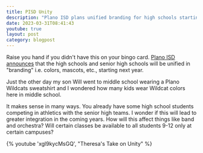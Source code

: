 ```yaml
---
title: PISD Unity
description: "Plano ISD plans unified branding for high schools starting 2023-2024."
date: 2023-03-31T08:41:43
youtube: true
layout: post
category: blogpost
---
```


Raise you hand if you didn't have this on your bingo card.  [Plano ISD](https://pisd.edu/) [announces](https://www.pisd.edu/site/default.aspx?PageType=3&DomainID=4&ModuleInstanceID=4433&ViewID=6446EE88-D30C-497E-9316-3F8874B3E108&RenderLoc=0&FlexDataID=119382&PageID=1) that the high schools and senior high schools will be unified in "branding" i.e. colors, mascots, etc., starting next year.

Just the other day my son Will went to middle school wearing a Plano Wildcats sweatshirt and I wondered how many kids wear Wildcat colors here in middle school.

It makes sense in many ways. You already have some high school students competing in athletics with the senior high teams. I wonder if this will lead to greater integration in the coming years. How will this affect things like band and orchestra? Will certain classes be available to all students 9-12 only at certain campuses?  

{% youtube 'xgl9kycMsGQ', "Theresa's Take on Unity" %}